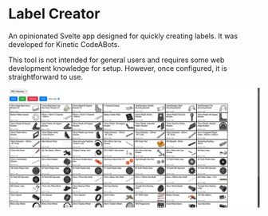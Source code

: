 # Label Creator

An opinionated Svelte app designed for quickly creating labels. It was developed for Kinetic CodeABots.

This tool is not intended for general users and requires some web development knowledge for setup. However, once configured, it is straightforward to use.

![Label Creator](.github/image.png)
